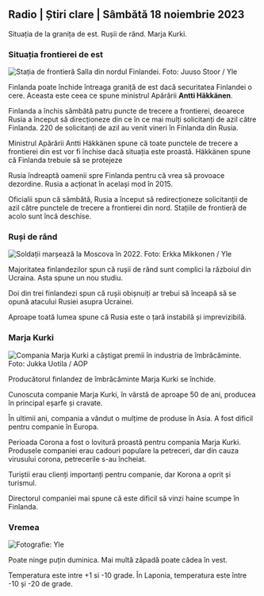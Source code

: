 ## Radio \| Știri clare \| Sâmbătă 18 noiembrie 2023

Situația de la granița de est. Rușii de rând. Marja Kurki.

### Situația frontierei de est

![Stația de frontieră Salla din nordul Finlandei. Foto: Juuso Stoor / Yle](https://images.cdn.yle.fi/image/upload/c_crop,h_3033,w_5392,x_0,y_144/ar_1.7777777777777777,c_fill,g_faces,h_675,/d_r1_201.q_auto:eco/f_auto/fl_lossy/v1700230392/39-1202451655773834805e)

Finlanda poate închide întreaga graniță de est dacă securitatea Finlandei o cere. Aceasta este ceea ce spune ministrul Apărării **Antti Häkkänen**.

Finlanda a închis sâmbătă patru puncte de trecere a frontierei, deoarece Rusia a început să direcționeze din ce în ce mai mulți solicitanți de azil către Finlanda. 220 de solicitanți de azil au venit vineri în Finlanda din Rusia.

Ministrul Apărării Antti Häkkänen spune că toate punctele de trecere a frontierei din est vor fi închise dacă situația este proastă. Häkkänen spune că Finlanda trebuie să se protejeze

Rusia îndreaptă oamenii spre Finlanda pentru că vrea să provoace dezordine. Rusia a acționat în același mod în 2015.

Oficialii spun că sâmbătă, Rusia a început să redirecționeze solicitanții de azil către punctele de trecere a frontierei din nord. Stațiile de frontieră de acolo sunt încă deschise.

### Ruși de rând

![Soldații marșează la Moscova în 2022. Foto: Erkka Mikkonen / Yle](https://images.cdn.yle.fi/image/upload/c_crop,h_2250,w_4000,x_0,y_620/ar_1.77777777777,c_crop,h_2250,w_4000,x_0,y_620/ar_1.77777777777,c_facesfil,,h_675,w_1200/dpr_1.0/q_auto:eco/f_auto/fl_lossy/v1652081791/39-9521386278c4035763b)

Majoritatea finlandezilor spun că rușii de rând sunt complici la războiul din Ucraina. Asta spune un nou studiu.

Doi din trei finlandezi spun că rușii obișnuiți ar trebui să înceapă să se opună atacului Rusiei asupra Ucrainei.

Aproape toată lumea spune că Rusia este o țară instabilă și imprevizibilă.

### Marja Kurki

![Compania Marja Kurki a câștigat premii în industria de îmbrăcăminte. Foto: Jukka Uotila / AOP](https://images.cdn.yle.fi/image/upload/c_crop,h_2089,w_3715,x_1,y_0/ar_1.7777777777777777,c_fill,g_faces,h_6715,/0_r1_201,/0_r1_201.q_auto:eco/f_auto/fl_lossy/v1700215518/39-120216565573a69289c3)

Producătorul finlandez de îmbrăcăminte Marja Kurki se închide.

Cunoscuta companie Marja Kurki, în vârstă de aproape 50 de ani, producea în principal eșarfe și cravate.

În ultimii ani, compania a vândut o mulțime de produse în Asia. A fost dificil pentru companie în Europa.

Perioada Corona a fost o lovitură proastă pentru compania Marja Kurki. Produsele companiei erau cadouri populare la petreceri, dar din cauza virusului corona, petrecerile s-au încheiat.

Turiștii erau clienți importanți pentru companie, dar Korona a oprit și turismul.

Directorul companiei mai spune că este dificil să vinzi haine scumpe în Finlanda.

### Vremea

![ Fotografie: Yle](https://images.cdn.yle.fi/image/upload/c_crop,h_1080,w_1919,x_0,y_0/ar_1.777777777777777,c_fill,g_faces,h_675,w_1201/0dp_r_auto.:eco/f_auto/fl_lossy/v1700323494/39-12028456558e083321cf)

Poate ninge puțin duminica. Mai multă zăpadă poate cădea în vest.

Temperatura este intre +1 si -10 grade. În Laponia, temperatura este între -10 și -20 de grade.